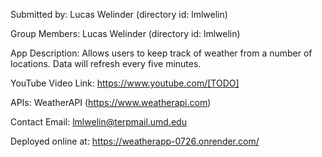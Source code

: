 Submitted by: Lucas Welinder (directory id: lmlwelin)

Group Members: Lucas Welinder (directory id: lmlwelin)

App Description: Allows users to keep track of weather from a number of locations. Data will refresh every five minutes.

YouTube Video Link: https://www.youtube.com/[TODO]

APIs: WeatherAPI (https://www.weatherapi.com)

Contact Email:  lmlwelin@terpmail.umd.edu

Deployed online at: https://weatherapp-0726.onrender.com/
